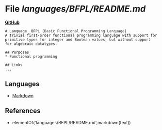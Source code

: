 # File _languages/BFPL/README.md_
**[GitHub](https://github.com/softlang/yas/blob/master/languages/BFPL/README.md)**
```
# Language _BFPL (Basic Functional Programming Language)_
A trivial first-order functional programming language with support for primitive types for integer and Boolean values, but without support for algebraic datatypes.

## Purposes
* Functional programming

## Links
...
```

## Languages
* [Markdown](../languages/Markdown.md)

## References
* elementOf('languages/BFPL/README.md',markdown(text))
